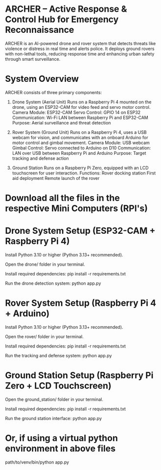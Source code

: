 # ARCHER – Active Response & Control Hub for Emergency Reconnaissance
ARCHER is an AI-powered drone and rover system that detects threats like violence or distress in real time and alerts police. It deploys ground rovers with non-lethal tools, reducing response time and enhancing urban safety through smart surveillance.

# System Overview
ARCHER consists of three primary components:

1. Drone System (Aerial Unit)
Runs on a Raspberry Pi 4 mounted on the drone, using an ESP32-CAM for video feed and servo motor control.
Camera Module: ESP32-CAM
Servo Control: GPIO 14 on ESP32
Communication: Wi-Fi LAN between Raspberry Pi and ESP32-CAM
Purpose: Aerial surveillance and threat detection

2. Rover System (Ground Unit)
Runs on a Raspberry Pi 4, uses a USB webcam for vision, and communicates with an onboard Arduino for motor control and gimbal movement.
Camera Module: USB webcam
Gimbal Control: Servo connected to Arduino on D10
Communication: LAN over USB between Raspberry Pi and Arduino
Purpose: Target tracking and defense action

3. Ground Station
Runs on a Raspberry Pi Zero, equipped with an LCD touchscreen for user interaction.
Functions:
Rover docking station
First aid deployment
Remote launch of the rover

# Download all the files in the respective Mini Computers (RPI's)

# Drone System Setup (ESP32-CAM + Raspberry Pi 4)
Install Python 3.10 or higher (Python 3.13+ recommended).

Open the drone/ folder in your terminal.

Install required dependencies:
pip install -r requirements.txt

Run the drone detection system:
python app.py

# Rover System Setup (Raspberry Pi 4 + Arduino)
Install Python 3.10 or higher (Python 3.13+ recommended).

Open the rover/ folder in your terminal.

Install required dependencies:
pip install -r requirements.txt

Run the tracking and defense system:
python app.py

# Ground Station Setup (Raspberry Pi Zero + LCD Touchscreen)
Open the ground_station/ folder in your terminal.

Install required dependencies:
pip install -r requirements.txt

Run the ground station interface:
python app.py


# Or, if using a virtual python environment in above files 

path/to/venv/bin/python app.py

